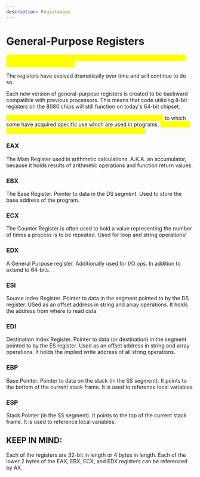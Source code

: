 ```yaml
---
description: Registaaaas
---
```


# General-Purpose Registers

<mark style="color:yellow;">The General-Purpose Registers are used to temporarily store data as it is processed on the processor</mark>.

The registers have evolved dramatically over time and will continue to do so.

Each new version of general-purpose registers is created to be backward compatible with previous processors. This means that code utilizing 8-bit registers on the 8080 chips will still function on today's 64-bit chipset.

<mark style="color:yellow;">General-Purpose registers can be used to hold any type of data</mark> to which some have acquired specific use which are used in programs. <mark style="color:yellow;">Let's review the 8 General-Purpose registers in an IA-32 architecture</mark>.

### EAX

The Main Register used in arithmetic calculations. A.K.A. an accumulator, because it holds results of arithmetic operations and function return values.

### EBX

The Base Register. Pointer to data in the DS segment. Used to store the base address of the program.

### ECX&#x20;

The Counter Register is often used to hold a value representing the number of times a process is to be repeated. Used for loop and string operations!

### EDX

A General Purpose register. Additionally used for I/O ops. In addition to extend to 64-bits.

### ESI&#x20;

Source Index Register. Pointer to data in the segment pointed to by the DS register. USed as an offset address in string and array operations. It holds the address from where to read data.

### EDI&#x20;

Destination Index Register. Pointer to data (or destination) in the segment pointed to by the ES register. Used as an offset address in string and array operations. It holds the implied write address of all string operations.

### EBP&#x20;

Base Pointer. Pointer to data on the stack (in the SS segment). It points to the bottom of the current stack frame. It is used to reference local variables.

### ESP&#x20;

Stack Pointer (in the SS segment). It points to the top of the current stack frame. It is used to reference local variables.

## KEEP IN MIND:

Each of the registers are 32-bit in length or 4 bytes in length. Each of the lower 2 bytes of the EAX, EBX, ECX, and EDX registers can be referenced by AX.
